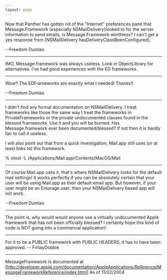 ```yaml
---
layout: page
---
```


Now that Panther has gotten rid of the "Internet" preferences pane that Message.Framework (especially NSMailDelivery)looked to for the server information to send emails, is Message.Framework worthless? I can't get a yes response from [NSMailDelivery hasDeliveryClassBeenConfigured].

--Freedom Dumlao

----

IMO, Message.framework was always useless. Look in ObjectLibrary for alternatives. I've had good experiences with the ED frameworks.

----

Wow!! The EDFrameworks are exactly what I needed! Thanks!!

--Freedom Dumlao

----

I didn't find any formal documentation on NSMailDelivery. I treat frameworks like those the same way I treat the frameworks in PrivateFrameworks or the private undocumented classes found in the blessed frameworks. Use it and you will be burned. Has Message.framework ever been documented/blessed? If not then it is hardly fair to call it useless.

I will also point out that from a quick investigation, Mail.app still uses (or at least links to) this framework.
    
% otool -L /Applications/Mail.app/Contents/MacOS/Mail


----

Of course Mail.app uses it, that's where NSMailDelivery looks for the default mail settings! It works perfectly if you can be absolutely certain that your user will be using Mail.app as their default email app. But however, if your user might be an Entorage user, then your NSMailDelivery based app will not work.

--Freedom Dumlao

----

The point is, why would would anyone use a virtually undocumented Apple framework that has not been officially blessed? I certainly hope this kind of code is NOT going into a commercial application!

----

For it to be a PUBLIC framework with PUBLIC HEADERS, it has to have been approved. -- FinlayDobbie

----

MessageFramework is documented at [http://developer.apple.com/documentation/AppleApplications/Reference/MessageFrameworkReference/index.html]
As of 11/02/2004
